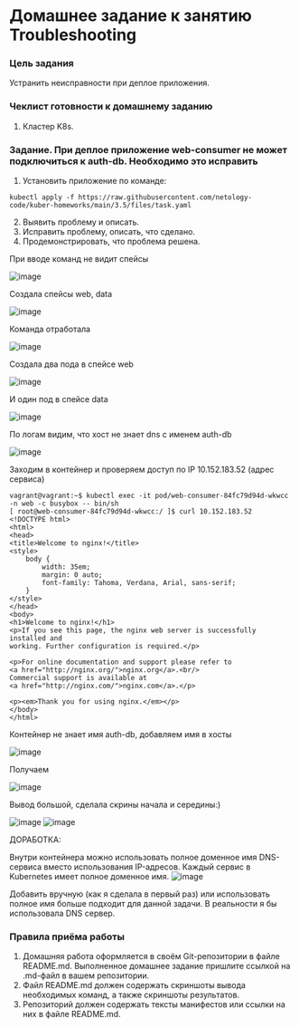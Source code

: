 # Домашнее задание к занятию Troubleshooting

### Цель задания

Устранить неисправности при деплое приложения.

### Чеклист готовности к домашнему заданию

1. Кластер K8s.

### Задание. При деплое приложение web-consumer не может подключиться к auth-db. Необходимо это исправить

1. Установить приложение по команде:
```shell
kubectl apply -f https://raw.githubusercontent.com/netology-code/kuber-homeworks/main/3.5/files/task.yaml
```
2. Выявить проблему и описать.
3. Исправить проблему, описать, что сделано.
4. Продемонстрировать, что проблема решена.

При вводе команд не видит спейсы
   
![image](https://github.com/EkaterinaLaricheva/Kubernetes/assets/91233405/7d14b059-b9ed-4cb4-8378-216870088367)

Создала спейсы web, data
   
![image](https://github.com/EkaterinaLaricheva/Kubernetes/assets/91233405/6c976057-a9d7-4ca7-bab5-f06c09c42d48)

Команда отработала

![image](https://github.com/EkaterinaLaricheva/Kubernetes/assets/91233405/b0178ba5-447e-4ca1-a83f-7dccd83f7593)

Создала два пода в спейсе web

![image](https://github.com/EkaterinaLaricheva/Kubernetes/assets/91233405/70fda671-cb33-4b8f-a435-b0fe9ce86511)

И один под в спейсе data

![image](https://github.com/EkaterinaLaricheva/Kubernetes/assets/91233405/b6565cd3-4cd1-487e-b805-c45f36c274cb)

По логам видим, что хост не знает dns с именем auth-db

![image](https://github.com/EkaterinaLaricheva/Kubernetes/assets/91233405/b44afcb1-e051-4c79-94aa-c8a214e2bd59)

Заходим в контейнер и проверяем доступ по IP 10.152.183.52 (адрес сервиса)
~~~
vagrant@vagrant:~$ kubectl exec -it pod/web-consumer-84fc79d94d-wkwcc -n web -c busybox -- bin/sh
[ root@web-consumer-84fc79d94d-wkwcc:/ ]$ curl 10.152.183.52
<!DOCTYPE html>
<html>
<head>
<title>Welcome to nginx!</title>
<style>
    body {
        width: 35em;
        margin: 0 auto;
        font-family: Tahoma, Verdana, Arial, sans-serif;
    }
</style>
</head>
<body>
<h1>Welcome to nginx!</h1>
<p>If you see this page, the nginx web server is successfully installed and
working. Further configuration is required.</p>

<p>For online documentation and support please refer to
<a href="http://nginx.org/">nginx.org</a>.<br/>
Commercial support is available at
<a href="http://nginx.com/">nginx.com</a>.</p>

<p><em>Thank you for using nginx.</em></p>
</body>
</html>
~~~
Контейнер не знает имя auth-db, добавляем имя в хосты

![image](https://github.com/EkaterinaLaricheva/Kubernetes/assets/91233405/7b5140a9-b5be-4483-9fbe-d0c303d6de95)

Получаем

![image](https://github.com/EkaterinaLaricheva/Kubernetes/assets/91233405/2a9d44b1-e2e6-45c1-a37f-ecc56e783bbb)

Вывод большой, сделала скрины начала и середины:)

![image](https://github.com/EkaterinaLaricheva/Kubernetes/assets/91233405/071e8ecf-d664-4587-a3f2-e00638b6a39a)
![image](https://github.com/EkaterinaLaricheva/Kubernetes/assets/91233405/1d96b0c2-be7e-4c7e-9d14-4fca38cfab17)


ДОРАБОТКА:

Внутри контейнера можно использовать полное доменное имя DNS-сервиса вместо использования IP-адресов. Каждый сервис в Kubernetes имеет полное доменное имя.
![image](https://github.com/EkaterinaLaricheva/Kubernetes/assets/91233405/0e833d7a-5903-4d23-9515-703515be301c)

Добавить вручную (как я сделала в первый раз) или использовать полное имя больше подходит для данной задачи. В реальности я бы использовала DNS сервер.

### Правила приёма работы

1. Домашняя работа оформляется в своём Git-репозитории в файле README.md. Выполненное домашнее задание пришлите ссылкой на .md-файл в вашем репозитории.
2. Файл README.md должен содержать скриншоты вывода необходимых команд, а также скриншоты результатов.
3. Репозиторий должен содержать тексты манифестов или ссылки на них в файле README.md.
